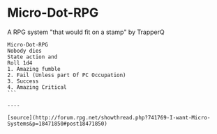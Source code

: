 # Micro-Dot-RPG

A RPG system "that would fit on a stamp" by TrapperQ


````
Micro-Dot-RPG
Nobody dies
State action and 
Roll 1d4
1. Amazing fumble
2. Fail (Unless part Of PC Occupation)
3. Success
4. Amazing Critical
```

----

[source](http://forum.rpg.net/showthread.php?741769-I-want-Micro-Systems&p=18471850#post18471850)

